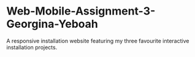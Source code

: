 # Web-Mobile-Assignment-3-Georgina-Yeboah
A responsive installation website featuring my three favourite interactive installation projects.
